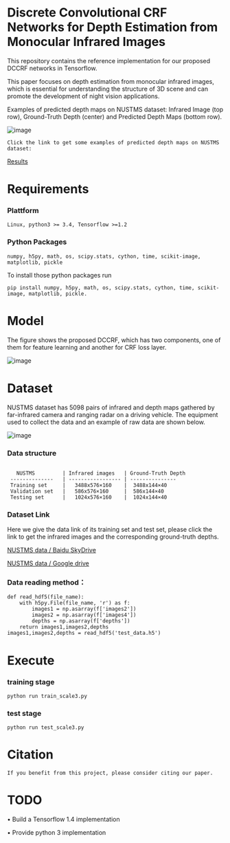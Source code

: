 
# Discrete Convolutional CRF Networks for Depth Estimation from Monocular Infrared Images

This repository contains the reference implementation for our proposed DCCRF networks in Tensorflow.

This paper focuses on depth estimation from monocular infrared images, which is essential for understanding the structure of 3D scene and can promote the development of night vision applications. 

Examples of predicted depth maps on NUSTMS dataset: Infrared Image (top row), Ground-Truth Depth (center) and Predicted Depth Maps (bottom row).

![image](https://github.com/ivyharding999/Discrete-Convolutional-CRF-Networks-for-Depth-Estimation-from-Monocular-Infrared-Images/blob/master/Infrared%20images/DATA.png)

```
Click the link to get some examples of predicted depth maps on NUSTMS dataset:
```

[Results](https://pan.baidu.com/s/1P8570lNk1JMvTTCARrDvaQ)

 # Requirements
 
 ### Plattform 
 ```
 Linux, python3 >= 3.4, Tensorflow >=1.2
 ```
 ### Python Packages 
 ```
 numpy, h5py, math, os, scipy.stats, cython, time, scikit-image, matplotlib, pickle
 ```
 To install those python packages run
 ```
 pip install numpy, h5py, math, os, scipy.stats, cython, time, scikit-image, matplotlib, pickle.
 ```
 # Model

The figure shows the proposed DCCRF, which has two components, one of them for feature learning and another for CRF loss layer. 

 ![image](https://github.com/ivyharding999/Discrete-Convolutional-CRF-Networks-for-Depth-Estimation-from-Monocular-Infrared-Images/blob/master/Infrared%20images/Fig1.png)
 
 
 # Dataset

NUSTMS dataset has 5098 pairs of infrared and depth maps gathered by far-infrared camera and ranging radar on a driving vehicle. 
The equipment used to collect the data and an example of raw data are shown below.

![image](https://github.com/ivyharding999/Discrete-Convolutional-CRF-Networks-for-Depth-Estimation-from-Monocular-Infrared-Images/blob/master/Infrared%20images/Fig6.png)



### Data structure
```

   NUSTMS         | Infrared images   | Ground-Truth Depth
 --------------   | ----------------- | ---------------
 Training set     |   3488x576×160    |  3488x144×40
 Validation set   |   586x576×160     |  586x144×40 
 Testing set      |   1024x576×160    |  1024x144×40    

``` 

### Dataset Link
 
Here we give the data link of its training set and test set, please click the link to get the infrared images and the corresponding ground-truth depths.


  
  [NUSTMS data / Baidu SkyDrive](https://pan.baidu.com/s/1P8570lNk1JMvTTCARrDvaQ)
  
  [NUSTMS data / Google drive](https://drive.google.com/open?id=1z0AVvzpzGIiwWBpNqW-x4uh9OenDp5nn)


### Data reading method：
```
def read_hdf5(file_name):
    with h5py.File(file_name, 'r') as f:
        images1 = np.asarray(f['images2'])
        images2 = np.asarray(f['images4'])
        depths = np.asarray(f['depths'])
    return images1,images2,depths
images1,images2,depths = read_hdf5('test_data.h5')
```

# Execute

### training stage
```
python run train_scale3.py
```


### test stage
```
python run test_scale3.py
```

# Citation 
```
If you benefit from this project, please consider citing our paper.
```

# TODO

•	 Build a Tensorflow 1.4 implementation

•	 Provide python 3 implementation

